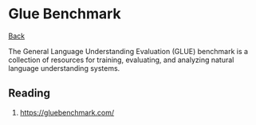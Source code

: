 # Glue Benchmark

[Back](../index.md)

The General Language Understanding Evaluation (GLUE) benchmark is a collection of resources for training, evaluating, and analyzing natural language understanding systems.

## Reading

1. https://gluebenchmark.com/

